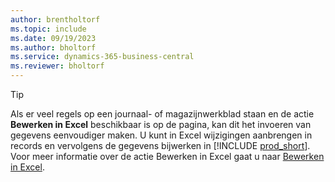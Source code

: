 ```yaml
---
author: brentholtorf
ms.topic: include
ms.date: 09/19/2023
ms.author: bholtorf
ms.service: dynamics-365-business-central
ms.reviewer: bholtorf
---
```


> [!TIP]
> Als er veel regels op een journaal- of magazijnwerkblad staan en de actie **Bewerken in Excel** beschikbaar is op de pagina, kan dit het invoeren van gegevens eenvoudiger maken. U kunt in Excel wijzigingen aanbrengen in records en vervolgens de gegevens bijwerken in [!INCLUDE [prod_short](prod_short.md)]. Voor meer informatie over de actie Bewerken in Excel gaat u naar [Bewerken in Excel](../across-work-with-excel.md#edit-in-excel). 